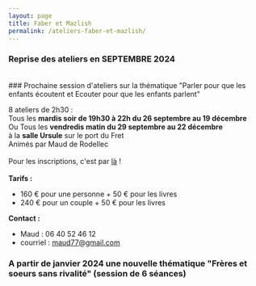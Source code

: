 ```yaml
---
layout: page
title: Faber et Mazlish
permalink: /ateliers-faber-et-mazlish/
---
```


### Reprise des ateliers en SEPTEMBRE 2024
<br>
### Prochaine session d'ateliers sur la thématique "Parler pour que les enfants écoutent et Ecouter pour que les enfants parlent"
 
8 ateliers de 2h30 :  
Tous les **mardis soir de 19h30 à 22h du 26 septembre au 19 décembre**<br>
Ou
Tous les **vendredis matin du 29 septembre au 22 décembre**<br>
à la **salle Ursule** sur le port du Fret<br>
Animés par Maud de Rodellec
<br>
<br>
Pour les inscriptions, c'est par [là](https://www.helloasso.com/associations/c-est-coaca-c-est-de-la-culture-d-ocytocine-pour-accorder-le-coeur-et-les-actes/evenements/ateliers-faber-et-mazlish-mardi-soir/widget-vignette) !
<br>
<br>
**Tarifs :**
- 160 € pour une personne + 50 € pour les livres
- 240 € pour un couple + 50 € pour les livres

**Contact :**
- Maud : 06 40 52 46 12
- courriel : <a href="mailto:maud77@gmail.com">maud77@gmail.com</a>


### A partir de janvier 2024 une nouvelle thématique "Frères et soeurs sans rivalité" (session de 6 séances)
<br>
<br>
<!--<center><img class="fit-picture" src="../../../assets/img/affiche-faber-mazlish-maud.jpg" 
alt="Affiche Ateliers Faber et Mazlish - tous les jeudi matin du 9 mars au 11 mai à la Maison Ursule au Fret"></center>-->
